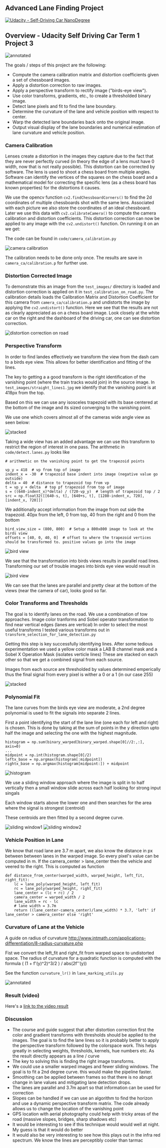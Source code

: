 ## Advanced Lane Finding Project

[![Udacity - Self-Driving Car NanoDegree](https://s3.amazonaws.com/udacity-sdc/github/shield-carnd.svg)](http://www.udacity.com/drive)

Overview - Udacity Self Driving Car Term 1 Project 3
----------------------------------------------------

![annotated](./ouput_images/annotated0.jpg)


The goals / steps of this project are the following:

* Compute the camera calibration matrix and distortion coefficients given a set of chessboard images.
* Apply a distortion correction to raw images.
* Apply a perspective transform to rectify image ("birds-eye view").
* Use color transforms, gradients, etc., to create a thresholded binary image.
* Detect lane pixels and fit to find the lane boundary.
* Determine the curvature of the lane and vehicle position with respect to center.
* Warp the detected lane boundaries back onto the original image.
* Output visual display of the lane boundaries and numerical estimation of lane curvature and vehicle position.


### Camera Calibration

Lenses create a distortion in the images they capture due to the fact that they are never perfectly curved (in theory the edge of a lens must have 0 width, now that is not really possible). This distortion can be corrected by software. 
The lens is used to shoot a chess board from multiple angles. Software can identify the vertices of the squares on the chess board and a mathematical model for correcting the specific lens (as a chess board has known properties) for the distortions it causes.

We use the opencv function `cv2.findChessboardCorners()` to find the 2d coordinates of multiple chessboards shot with the same lens. 
Associated with each picture we also store the coordinates of an ideal chessboard.
Later we use this data with `cv2.calibrateCamera()` to compute the camera calibration and distortion coefficients. This distortion correction can now be applied to any image with the `cv2.undistort()` function. 
On running it on an we get: 

The code can be found in `code/camera_calibration.py`

![camera calibration](output_images/calibrated.jpg)

The calibration needs to be done only once. The results are save in `camera_ca/calibration.p` for further use.

### Distortion Corrected Image

To demonstrate this an image from the `test_images/` directory is loaded and distortion correction is applied on it in `test_calibration_on_road.py`.
The calibration details loads the Calibration Matrix and Distortion Coefficient for this camera from  `camera_ca/calibration.p` and undistorts the image by applying the `cv2.undistort()` function.
Here we see that the results are not as clearly appreciated as on a chess board image. Look closely at the white car on the right and the dashboard of the driving car, one can see distortion correction.
 
![distortion correction on road](output_images/road_undistorted)

### Perspective Transform

In order to find landes effectively we transform the view from the dash cam to a birds eye view. 
This allows for better identification and fitting of the lines.

The key to getting a a good transform is the right identification of the vanishing point (where the train tracks would join) in the source image.
In `test_images/straight_lines1.jpg` we identify that the vanishing point is at 418px from the top.

Based on this we can use any isosceles trapezoid with its base centered at the bottom of the image and its sized converging to the vanishing point.

We use one which covers almost all of the cameras wide angle view as seen below:

![stacked](output_images/trapezoid.jpg)

Taking a wide view has an added advantage we can use this transform to restrict the region of interest in one pass.
The arithmetic in `code/detect.lanes.py` looks like

```
# arithmetic on the vanishing point to get the trapezoid points

vp_y = 418  # vp from top of image
indent_x = -30  # trapezoid base indent into image (negative value go outside)
delta = 40  # distance to trapezoid top from vp
t = vp_y + delta  # top pf trapezoid from top of image
s = ((640-indent_x)*delta) / (720-vp_y)  # length of trapezoid top / 2
src = np.float32([[640-s, t], [640+s, t], [1280-indent_x, 720], [indent_x, 720]])
```

We additionally accept information from the image from out side the trapezoid. 
40px from the left, 0 from top, 40 from the right and 0 from the bottom 
 
```
bird_view_size = (800, 800)  # Setup a 800x800 image to look at the birds view
offsets = [40, 0, 40, 0]  # offset to where the trapezoid vertices should be transformed to. positive values go into the image
```

![bird view](output_images/birds_view_with_trapezoid.jpg)

We see that the transformation into birds views results in parallel road lines.
Transforming our set of trouble images into birds eye view would result in
 
![bird view](output_images/birds_view.jpg)

We can see that the lanes are parallel and pretty clear at the bottom of the views (near the camera of car), looks good so far.


### Color Transforms and Thresholds

The goal is to identify lanes on the road. We use a combination of tow approaches. Image color tranforms and Sobel operator transformation to find near vertical edges (lanes are vertical)
In order to select the most useful transforms I tested various transforms out in `transform_selection_for_lane_detection.py`

Getting this step is key successfully identifying lines. After some tedious experimentation we used a yellow color mask a LAB B channel mask and a Sobel X Operation Mask (isolates verticle lines)
These are stacked on each other so that we get a combined signal from each source.

Images from each source are thresholded by values determined emperically thus the final signal from every pixel is wither a 0 or a 1 (in our case 255) 

![stacked](./output_images/birds_view_masked.jpg)


### Polynomial Fit

The lane curves from the birds eye view are moderate, a 2nd degree polynomial is used to fit the signals into separate 2 lines.

First a point identifying the start of the lane line (one each for left and right) is chosen. This is done by taking at the sum of points in the y direction upto half the image and selecting the one with the highest magnitude.

```
histogram = np.sum(binary_warped[binary_warped.shape[0]//2:,:], axis=0)
...    
midpoint = np.int(histogram.shape[0]/2)
leftx_base = np.argmax(histogram[:midpoint])
rightx_base = np.argmax(histogram[midpoint:]) + midpoint
```
 
![histogram](./output_images/histogram.jpg)

We use a sliding window approach where the image is split in to half vertically then a small window slide across each half looking for strong input singals

Each window starts above the lower one and then searches for the area where the signal is strongest (centroid)

These centroids are then fitted by a second degree curve.

![sliding window1](./output_images/lanes_marked_3.jpg)
![sliding window2](./output_images/lanes_marked_6.jpg)

### Vehicle Position in Lane

We know that road lane are 3.7 m apart, we also know the distance in px between between lanes in the warped image.
So every pixel's value can be computed in m.
If the camera_center > lane_center  then the vehicle and veered to the right. This is computed as function 
```
def distance_from_center(warped_width, warped_height, left_fit, right_fit):
    lc = lane_poly(warped_height, left_fit)
    rc = lane_poly(warped_height, right_fit)
    lane_center = (lc + rc) / 2
    camera_center = warped_width / 2
    lane_width = rc - lc
    # lane width = 3.7m
    return ((lane_center-camera_center)/lane_width) * 3.7, 'left' if lane_center > camera_center else 'right'
```

### Curvature of Lane at the Vehicle

A guide on radius of curvature http://www.intmath.com/applications-differentiation/8-radius-curvature.php

Fist we convert the left_fit and right_fit from warped space to undistorted space. 
The radius of curvature for a quadratic function is computed with the formula
( (1 + f'(y)^2)^3/2 ) / abs(2f''(y))

See the function `curvature_lr()` in `lane_marking_utils.py`   


![annotated](./ouput_images/annotated7.jpg)

### Result (video)

Here's a [link to the video result](./processed_project_video.mp4)

### Discussion

- The course and guide suggest that after distortion correction first the color and gradient transforms with thresholds should be applied to the images.
The goal is to find the lane lines so it is probably better to apply the perspective transform followed by the colorspace work.
This helps greatly in selecting weights, thresholds, kernels, hue numbers etc. As the result directly appears as a line / curve
- The key to solving this is finding the right image transforms. 
- We could use a smaller warped images and fewer sliding windows. The goal is to fit a 2nd degree curve. this would make the pipeline faster.      
- Smoothing can be applied between frames so that there is no abrupt change in lane values and mitigating lane detection drops.
- The lanes are parallel and 3.7m apart so that information can be used for correction
- Slopes can be handled if we can use an algorithm to find the horizon and use a dynamic perspective transform matrix. 
The code already allows us to change the location of the vanishing point
- GPS location with aerial photography could help with tricky areas of the road (massive slopes, bridges, sharp shadows etc)
- It would be interesting to see if this technique would would well at night. My guess is that it would do better
- It would also be very interesting to see how this plays out in the infra red spectrum. We know the lines are perceptibly cooler than tarmac
